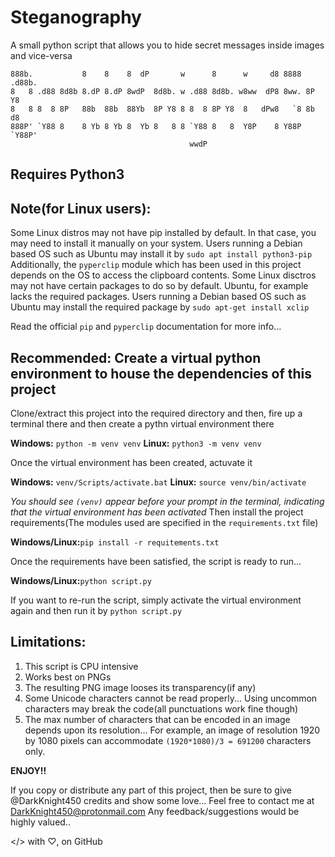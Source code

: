 # Steganography
A small python script that allows you to hide secret messages inside images and vice-versa 

```
888b.           8    8    8  dP       w      8      w     d8 8888 .d88b. 
8   8 .d88 8d8b 8.dP 8.dP 8wdP  8d8b. w .d88 8d8b. w8ww  dP8 8ww. 8P  Y8 
8   8 8  8 8P   88b  88b  88Yb  8P Y8 8 8  8 8P Y8  8   dPw8   `8 8b  d8 
888P' `Y88 8    8 Yb 8 Yb 8  Yb 8   8 8 `Y88 8   8  Y8P    8 Y88P `Y88P' 
                                        wwdP                             
```

## Requires Python3

## Note(for Linux users):

Some Linux distros may not have pip installed by default. In that case, you may need to install it manually on your system.
Users running a Debian based OS such as Ubuntu may install it by `sudo apt install python3-pip`
Additionally, the `pyperclip` module which has been used in this project depends on the OS to access the clipboard contents.
Some Linux disctros may not have certain packages to do so by default. Ubuntu, for example lacks the required packages.
Users running a Debian based OS such as Ubuntu may install the required package by `sudo apt-get install xclip`

Read the official `pip` and `pyperclip` documentation for more info...


## Recommended: Create a virtual python environment to house the dependencies of this project

Clone/extract this project into the required directory and then, fire up a terminal there and then create a pythn virtual environment there

**Windows:**
`python -m venv venv`
**Linux:**
`python3 -m venv venv`

Once the virtual environment has been created, actuvate it

**Windows:**
`venv/Scripts/activate.bat`
**Linux:**
`source venv/bin/activate`

*You should see `(venv)` appear before your prompt in the terminal, indicating that the virtual environment has been activated*
Then install the project requirements(The modules used are specified in the `requirements.txt` file)

**Windows/Linux:**`pip install -r requitements.txt`

Once the requirements have been satisfied, the script is ready to run...

**Windows/Linux:**`python script.py`


If you want to re-run the script, simply activate the virtual environment again and then run it by `python script.py`


## Limitations:

1. This script is CPU intensive
2. Works best on PNGs
3. The resulting PNG image looses its transparency(if any)
4. Some Unicode characters cannot be read properly... Using uncommon characters may break the code(all punctuations work fine though)
5. The max number of characters that can be encoded in an image depends upon its resolution... For example, an image of resolution 1920 by 1080 pixels can accommodate `(1920*1080)/3 = 691200` characters only.



**ENJOY!!**

If you copy or distribute any part of this project, then be sure to give @DarkKnight450 credits and show some love...
Feel free to contact me at DarkKnight450@protonmail.com
Any feedback/suggestions would be highly valued.. 

</> with ♡, on GitHub
